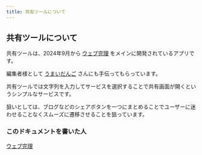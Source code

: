 ```yaml
---
title: 共有ツールについて
---
```


## 共有ツールについて

共有ツールは、2024年9月から [ウェブ完理](https://webfullsympathy.github.io) をメインに開発されているアプリです。

編集者様として [うまいだんご](https://umaidango.github.io) さんにも手伝ってもらっています。

共有ツールでは文字列を入力してサービスを選択することで共有画面が開くというシンプルなサービスです。

狙いとしては、ブログなどのシェアボタンを一つにまとめることでユーザーに迷わせることなくスムーズに遷移させることを狙っています。

### このドキュメントを書いた人

[ウェブ完理](https://webfullsympathy.github.io)
